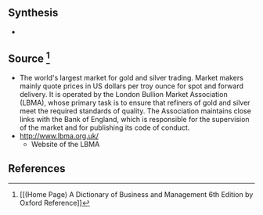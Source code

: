 ## Synthesis
- 
## Source [^1]
- The world's largest market for gold and silver trading. Market makers mainly quote prices in US dollars per troy ounce for spot and forward delivery. It is operated by the London Bullion Market Association (LBMA), whose primary task is to ensure that refiners of gold and silver meet the required standards of quality. The Association maintains close links with the Bank of England, which is responsible for the supervision of the market and for publishing its code of conduct.
- http://www.lbma.org.uk/
	- Website of the LBMA
## References

[^1]: [[(Home Page) A Dictionary of Business and Management 6th Edition by Oxford Reference]]